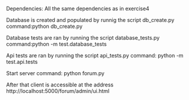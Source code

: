 Dependencies: All the same dependencies as in exercise4

Database is created and populated by runnig the script db_create.py
command:python db_create.py

Database tests are ran by running the script database_tests.py
command:python -m test.database_tests

Api tests are ran by running the script api_tests.py
command: python -m test.api.tests

Start server
command: python forum.py

After that client is accessible at the address http://localhost:5000/forum/admin/ui.html

